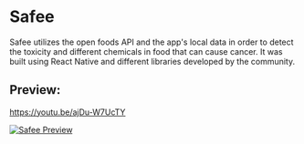 # Safee

Safee utilizes the open foods API and the app's local data in order to detect the toxicity and different chemicals in food  that can cause cancer.
It was built using  React Native and different libraries developed by the community. 

## Preview: 

https://youtu.be/ajDu-W7UcTY

[![Safee Preview](https://img.youtube.com/vi/ajDu-W7UcTY/0.jpg
)](https://youtu.be/ajDu-W7UcTY)
